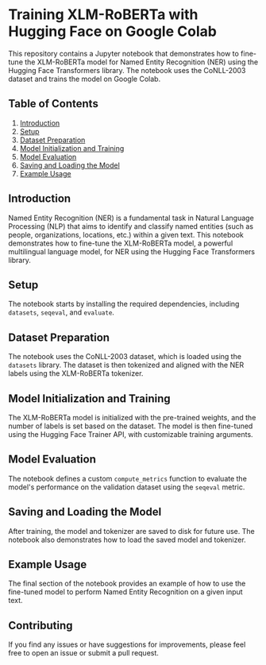 # Training XLM-RoBERTa with Hugging Face on Google Colab

This repository contains a Jupyter notebook that demonstrates how to fine-tune the XLM-RoBERTa model for Named Entity Recognition (NER) using the Hugging Face Transformers library. The notebook uses the CoNLL-2003 dataset and trains the model on Google Colab.

## Table of Contents
1. [Introduction](#introduction)
2. [Setup](#setup)
3. [Dataset Preparation](#dataset-preparation)
4. [Model Initialization and Training](#model-initialization-and-training)
5. [Model Evaluation](#model-evaluation)
6. [Saving and Loading the Model](#saving-and-loading-the-model)
7. [Example Usage](#example-usage)

## Introduction
Named Entity Recognition (NER) is a fundamental task in Natural Language Processing (NLP) that aims to identify and classify named entities (such as people, organizations, locations, etc.) within a given text. This notebook demonstrates how to fine-tune the XLM-RoBERTa model, a powerful multilingual language model, for NER using the Hugging Face Transformers library.

## Setup
The notebook starts by installing the required dependencies, including `datasets`, `seqeval`, and `evaluate`.

## Dataset Preparation
The notebook uses the CoNLL-2003 dataset, which is loaded using the `datasets` library. The dataset is then tokenized and aligned with the NER labels using the XLM-RoBERTa tokenizer.

## Model Initialization and Training
The XLM-RoBERTa model is initialized with the pre-trained weights, and the number of labels is set based on the dataset. The model is then fine-tuned using the Hugging Face Trainer API, with customizable training arguments.

## Model Evaluation
The notebook defines a custom `compute_metrics` function to evaluate the model's performance on the validation dataset using the `seqeval` metric.

## Saving and Loading the Model
After training, the model and tokenizer are saved to disk for future use. The notebook also demonstrates how to load the saved model and tokenizer.

## Example Usage
The final section of the notebook provides an example of how to use the fine-tuned model to perform Named Entity Recognition on a given input text.

## Contributing
If you find any issues or have suggestions for improvements, please feel free to open an issue or submit a pull request.
